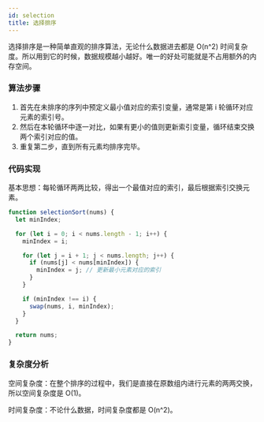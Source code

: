 ```yaml
---
id: selection
title: 选择排序
---
```


选择排序是一种简单直观的排序算法，无论什么数据进去都是 O(n^2) 时间复杂度。所以用到它的时候，数据规模越小越好。唯一的好处可能就是不占用额外的内存空间。

### 算法步骤

1. 首先在未排序的序列中预定义最小值对应的索引变量，通常是第 i 轮循环对应元素的索引号。
2. 然后在本轮循环中逐一对比，如果有更小的值则更新索引变量，循环结束交换两个索引对应的值。
3. 重复第二步，直到所有元素均排序完毕。

### 代码实现

基本思想：每轮循环两两比较，得出一个最值对应的索引，最后根据索引交换元素。

```js
function selectionSort(nums) {
  let minIndex;

  for (let i = 0; i < nums.length - 1; i++) {
    minIndex = i;

    for (let j = i + 1; j < nums.length; j++) {
      if (nums[j] < nums[minIndex]) {
        minIndex = j; // 更新最小元素对应的索引
      }
    }

    if (minIndex !== i) {
      swap(nums, i, minIndex);
    }
  }

  return nums;
}
```

### 复杂度分析

空间复杂度：在整个排序的过程中，我们是直接在原数组内进行元素的两两交换，所以空间复杂度是 O(1)。

时间复杂度：不论什么数据，时间复杂度都是 O(n^2)。
